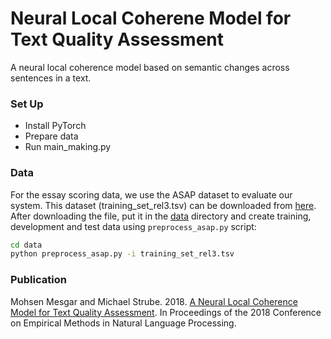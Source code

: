 # Neural Local Coherene Model for Text Quality Assessment #

A neural local coherence model based on semantic changes across sentences in a text. 

### Set Up ###

* Install PyTorch
* Prepare data
* Run main_making.py

### Data ###

For the essay scoring data, we use the ASAP dataset to evaluate our system. This dataset (training_set_rel3.tsv) can be downloaded from [here](https://www.kaggle.com/c/asap-aes/data). After downloading the file, put it in the [data](https://github.com/nusnlp/nea/tree/master/data) directory and create training, development and test data using ```preprocess_asap.py``` script:

```bash
cd data
python preprocess_asap.py -i training_set_rel3.tsv
```

### Publication ###

Mohsen Mesgar and Michael Strube. 2018. [A Neural Local Coherence Model for Text Quality Assessment](http://aclweb.org/anthology/D18-1464). In Proceedings of the 2018 Conference on Empirical Methods in Natural Language Processing. 
